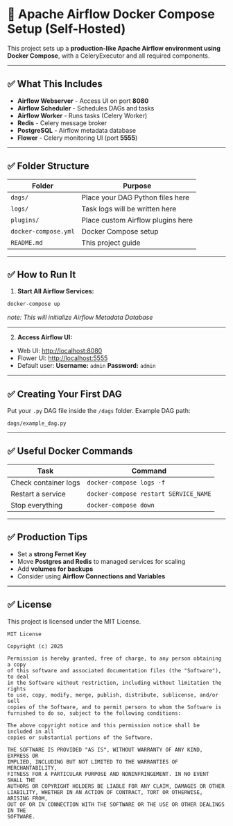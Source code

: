 # 🚀 Apache Airflow Docker Compose Setup (Self-Hosted)

This project sets up a **production-like Apache Airflow environment using Docker Compose**, with a CeleryExecutor and all required components.

---

## ✅ What This Includes

- **Airflow Webserver** - Access UI on port **8080**
- **Airflow Scheduler** - Schedules DAGs and tasks
- **Airflow Worker** - Runs tasks (Celery Worker)
- **Redis** - Celery message broker
- **PostgreSQL** - Airflow metadata database
- **Flower** - Celery monitoring UI (port **5555**)

---

## ✅ Folder Structure

| Folder        | Purpose                                   |
|---------------|-------------------------------------------|
| `dags/`       | Place your DAG Python files here          |
| `logs/`       | Task logs will be written here            |
| `plugins/`    | Place custom Airflow plugins here         |
| `docker-compose.yml` | Docker Compose setup                |
| `README.md`   | This project guide                        |

---

## ✅ How to Run It

1. **Start All Airflow Services:**

```bash
docker-compose up
```
_note: This will initialize Airflow Metadata Database_

---

2. **Access Airflow UI:**

* Web UI: [http://localhost:8080](http://localhost:8080)
* Flower UI: [http://localhost:5555](http://localhost:5555)
* Default user:
  **Username:** `admin`
  **Password:** `admin`

---

## ✅ Creating Your First DAG

Put your `.py` DAG file inside the `/dags` folder.
Example DAG path:

```
dags/example_dag.py
```

---

## ✅ Useful Docker Commands

| Task                 | Command                               |
| -------------------- | ------------------------------------- |
| Check container logs | `docker-compose logs -f`              |
| Restart a service    | `docker-compose restart SERVICE_NAME` |
| Stop everything      | `docker-compose down`                 |

---

## ✅ Production Tips

* Set a **strong Fernet Key**
* Move **Postgres and Redis** to managed services for scaling
* Add **volumes for backups**
* Consider using **Airflow Connections and Variables**

---

## ✅ License

This project is licensed under the MIT License.

```
MIT License

Copyright (c) 2025

Permission is hereby granted, free of charge, to any person obtaining a copy
of this software and associated documentation files (the "Software"), to deal
in the Software without restriction, including without limitation the rights
to use, copy, modify, merge, publish, distribute, sublicense, and/or sell
copies of the Software, and to permit persons to whom the Software is
furnished to do so, subject to the following conditions:

The above copyright notice and this permission notice shall be included in all
copies or substantial portions of the Software.

THE SOFTWARE IS PROVIDED "AS IS", WITHOUT WARRANTY OF ANY KIND, EXPRESS OR
IMPLIED, INCLUDING BUT NOT LIMITED TO THE WARRANTIES OF MERCHANTABILITY,
FITNESS FOR A PARTICULAR PURPOSE AND NONINFRINGEMENT. IN NO EVENT SHALL THE
AUTHORS OR COPYRIGHT HOLDERS BE LIABLE FOR ANY CLAIM, DAMAGES OR OTHER
LIABILITY, WHETHER IN AN ACTION OF CONTRACT, TORT OR OTHERWISE, ARISING FROM,
OUT OF OR IN CONNECTION WITH THE SOFTWARE OR THE USE OR OTHER DEALINGS IN THE
SOFTWARE.
```